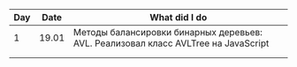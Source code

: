 | Day   | Date                                                                                  | What did I do |
| --- | ----- | ------------------------------------------------------------------------------------- |
| 1      | 19.01      | Методы балансировки бинарных деревьев: AVL. Реализовал класс AVLTree на JavaScript |
|        |            |                                                                                     |
|        |            |                                                                                     |
